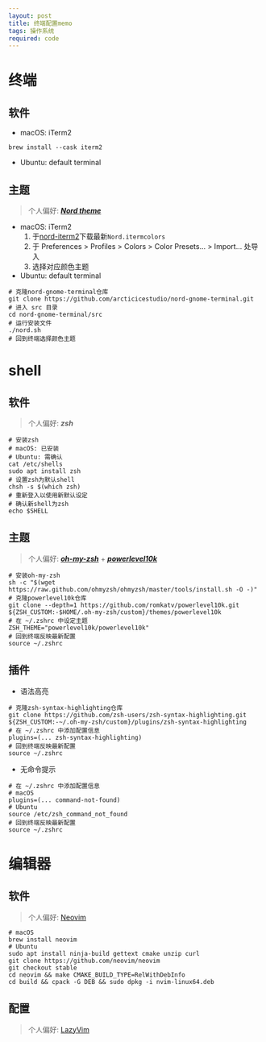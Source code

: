 ```yaml
---
layout: post
title: 终端配置memo
tags: 操作系统
required: code
---
```


# 终端

## 软件

- macOS: iTerm2
```shell
brew install --cask iterm2
```
- Ubuntu: default terminal

## 主题

> 个人偏好: ***[Nord theme](https://www.nordtheme.com)***

- macOS: iTerm2
    1. 于[nord-iterm2](https://github.com/arcticicestudio/nord-iterm2)下载最新`Nord.itermcolors`
    2. 于 Preferences > Profiles > Colors > Color Presets... > Import... 处导入
    3. 选择对应颜色主题
- Ubuntu: default terminal
```shell
# 克隆nord-gnome-terminal仓库
git clone https://github.com/arcticicestudio/nord-gnome-terminal.git
# 进入 src 目录
cd nord-gnome-terminal/src
# 运行安装文件
./nord.sh
# 回到终端选择颜色主题
```

# shell

## 软件

> 个人偏好: ***zsh***

```shell
# 安装zsh
# macOS: 已安装
# Ubuntu: 需确认
cat /etc/shells
sudo apt install zsh
# 设置zsh为默认shell
chsh -s $(which zsh)
# 重新登入以使用新默认设定
# 确认新shell为zsh
echo $SHELL
```

## 主题

> 个人偏好: ***[oh-my-zsh](https://ohmyz.sh)*** + ***[powerlevel10k](https://github.com/romkatv/powerlevel10k)***

```shell
# 安装oh-my-zsh
sh -c "$(wget https://raw.github.com/ohmyzsh/ohmyzsh/master/tools/install.sh -O -)"
# 克隆powerlevel10k仓库
git clone --depth=1 https://github.com/romkatv/powerlevel10k.git ${ZSH_CUSTOM:-$HOME/.oh-my-zsh/custom}/themes/powerlevel10k
# 在 ~/.zshrc 中设定主题
ZSH_THEME="powerlevel10k/powerlevel10k"
# 回到终端反映最新配置
source ~/.zshrc
```

## 插件

- 语法高亮
```shell
# 克隆zsh-syntax-highlighting仓库
git clone https://github.com/zsh-users/zsh-syntax-highlighting.git ${ZSH_CUSTOM:-~/.oh-my-zsh/custom}/plugins/zsh-syntax-highlighting
# 在 ~/.zshrc 中添加配置信息
plugins=(... zsh-syntax-highlighting)
# 回到终端反映最新配置
source ~/.zshrc
```
- 无命令提示
```shell
# 在 ~/.zshrc 中添加配置信息
# macOS
plugins=(... command-not-found)
# Ubuntu
source /etc/zsh_command_not_found
# 回到终端反映最新配置
source ~/.zshrc
```

# 编辑器

## 软件

> 个人偏好: [Neovim](https://neovim.io)

```shell
# macOS
brew install neovim
# Ubuntu
sudo apt install ninja-build gettext cmake unzip curl
git clone https://github.com/neovim/neovim
git checkout stable
cd neovim && make CMAKE_BUILD_TYPE=RelWithDebInfo
cd build && cpack -G DEB && sudo dpkg -i nvim-linux64.deb
```

## 配置

> 个人偏好: [LazyVim](https://github.com/LazyVim/LazyVim)
